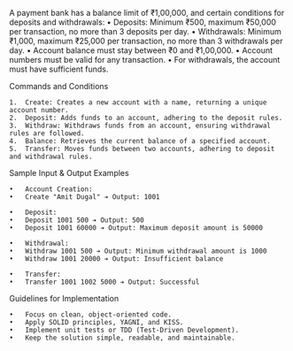 A payment bank has a balance limit of ₹1,00,000, and certain conditions for deposits and withdrawals:
	•	Deposits: Minimum ₹500, maximum ₹50,000 per transaction, no more than 3 deposits per day.
	•	Withdrawals: Minimum ₹1,000, maximum ₹25,000 per transaction, no more than 3 withdrawals per day.
	•	Account balance must stay between ₹0 and ₹1,00,000.
	•	Account numbers must be valid for any transaction.
	•	For withdrawals, the account must have sufficient funds.

Commands and Conditions

	1.	Create: Creates a new account with a name, returning a unique account number.
	2.	Deposit: Adds funds to an account, adhering to the deposit rules.
	3.	Withdraw: Withdraws funds from an account, ensuring withdrawal rules are followed.
	4.	Balance: Retrieves the current balance of a specified account.
	5.	Transfer: Moves funds between two accounts, adhering to deposit and withdrawal rules.

Sample Input & Output Examples

	•	Account Creation:
	•	Create "Amit Dugal" ➔ Output: 1001

	•	Deposit:
	•	Deposit 1001 500 ➔ Output: 500
	•	Deposit 1001 60000 ➔ Output: Maximum deposit amount is 50000

	•	Withdrawal:
	•	Withdraw 1001 500 ➔ Output: Minimum withdrawal amount is 1000
	•	Withdraw 1001 20000 ➔ Output: Insufficient balance

	•	Transfer:
	•	Transfer 1001 1002 5000 ➔ Output: Successful

Guidelines for Implementation

	•	Focus on clean, object-oriented code.
	•	Apply SOLID principles, YAGNI, and KISS.
	•	Implement unit tests or TDD (Test-Driven Development).
	•	Keep the solution simple, readable, and maintainable.